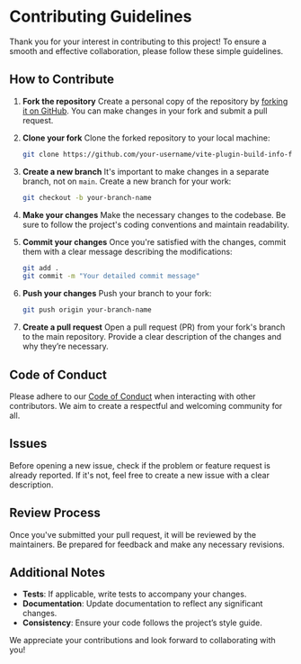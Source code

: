 # Contributing Guidelines

Thank you for your interest in contributing to this project! To ensure a smooth and effective collaboration, please follow these simple guidelines.

## How to Contribute

1. **Fork the repository**
   Create a personal copy of the repository by [forking it on GitHub](https://github.com/LukeHackett/vite-plugin-build-info-file/fork). You can make changes in your fork and submit a pull request.

2. **Clone your fork**
   Clone the forked repository to your local machine:
   ```bash
   git clone https://github.com/your-username/vite-plugin-build-info-file.git
   ```

3. **Create a new branch**
   It's important to make changes in a separate branch, not on `main`. Create a new branch for your work:
   ```bash
   git checkout -b your-branch-name
   ```

4. **Make your changes**
   Make the necessary changes to the codebase. Be sure to follow the project's coding conventions and maintain readability.

5. **Commit your changes**
   Once you're satisfied with the changes, commit them with a clear message describing the modifications:
   ```bash
   git add .
   git commit -m "Your detailed commit message"
   ```

6. **Push your changes**
   Push your branch to your fork:
   ```bash
   git push origin your-branch-name
   ```

7. **Create a pull request**
   Open a pull request (PR) from your fork's branch to the main repository. Provide a clear description of the changes and why they’re necessary.

## Code of Conduct

Please adhere to our [Code of Conduct](./CODE_OF_CONDUCT.md) when interacting with other contributors. We aim to create a respectful and welcoming community for all.

## Issues

Before opening a new issue, check if the problem or feature request is already reported. If it's not, feel free to create a new issue with a clear description.

## Review Process

Once you've submitted your pull request, it will be reviewed by the maintainers. Be prepared for feedback and make any necessary revisions.

## Additional Notes

- **Tests**: If applicable, write tests to accompany your changes.
- **Documentation**: Update documentation to reflect any significant changes.
- **Consistency**: Ensure your code follows the project’s style guide.

We appreciate your contributions and look forward to collaborating with you!
